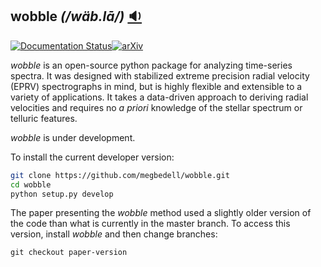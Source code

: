 ## wobble *(/wäb.lā/)* <a href='http://astro.uchicago.edu/~bmontet/wobble.mp3'>:sound:</a>

[![Documentation Status](https://readthedocs.org/projects/wobble/badge/?version=latest)](https://wobble.readthedocs.io/en/latest/?badge=latest)[![arXiv](https://img.shields.io/badge/arXiv-1901.00503-orange.svg)](https://arxiv.org/abs/1901.00503)

*wobble* is an open-source python package for analyzing time-series spectra. It was designed with stabilized extreme precision radial velocity (EPRV) spectrographs in mind, but is highly flexible and extensible to a variety of applications. It takes a data-driven approach to deriving radial velocities and requires no *a priori* knowledge of the stellar spectrum or telluric features.

*wobble* is under development.

To install the current developer version:

```bash
git clone https://github.com/megbedell/wobble.git
cd wobble
python setup.py develop
```

The paper presenting the *wobble* method used a slightly older version of the code than what is currently in the master branch. To access this version, install *wobble* and then change branches:
```
git checkout paper-version
```
